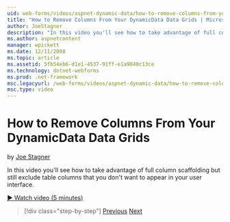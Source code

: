 ```yaml
---
uid: web-forms/videos/aspnet-dynamic-data/how-to-remove-columns-from-your-dynamicdata-data-grids
title: "How to Remove Columns From Your DynamicData Data Grids | Microsoft Docs"
author: JoeStagner
description: "In this video you'll see how to take advantage of full column scaffolding but still exclude table columns that you don't want to appear in your user interfac..."
ms.author: aspnetcontent
manager: wpickett
ms.date: 12/11/2008
ms.topic: article
ms.assetid: 5fb54eb6-d1e1-4537-91ff-e1a9040c13ce
ms.technology: dotnet-webforms
ms.prod: .net-framework
msc.legacyurl: /web-forms/videos/aspnet-dynamic-data/how-to-remove-columns-from-your-dynamicdata-data-grids
msc.type: video
---
```

How to Remove Columns From Your DynamicData Data Grids
====================
by [Joe Stagner](https://github.com/JoeStagner)

In this video you'll see how to take advantage of full column scaffolding but still exclude table columns that you don't want to appear in your user interface.

[&#9654; Watch video (5 minutes)](https://channel9.msdn.com/Blogs/ASP-NET-Site-Videos/how-to-remove-columns-from-your-dynamicdata-data-grids)

> [!div class="step-by-step"]
> [Previous](how-to-implement-custom-field-validation-with-imperative-logic-in-vb-or-c.md)
> [Next](how-to-create-table-specific-custom-forms-in-an-aspnet-dynamic-data-application.md)
